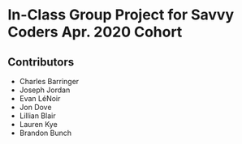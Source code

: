 # In-Class Group Project for Savvy Coders Apr. 2020 Cohort

## Contributors
- Charles Barringer
- Joseph Jordan
- Evan LéNoir
- Jon Dove
- Lillian Blair
- Lauren Kye
- Brandon Bunch
